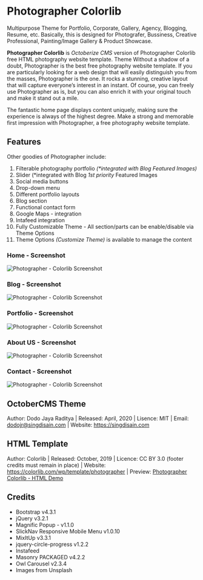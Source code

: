 # Photographer Colorlib

Multipurpose Theme for Portfolio, Corporate, Gallery, Agency, Blogging, Resume, etc. Basically, this is designed for Photografer, Bussiness, Creative Professional, Painting/Image Gallery & Product Showcase.

**Photographer Colorlib** is _*Octoberize CMS*_ version of Photographer Colorlib free HTML photography website template. Theme Without a shadow of a doubt, Photographer is the best free photography website template. If you are particularly looking for a web design that will easily distinguish you from the masses, Photographer is the one. It rocks a stunning, creative layout that will capture everyone’s interest in an instant. Of course, you can freely use Photographer as is, but you can also enrich it with your original touch and make it stand out a mile.

The fantastic home page displays content uniquely, making sure the experience is always of the highest degree. Make a strong and memorable first impression with Photographer, a free photography website template.

## Features

Other goodies of Photographer include:

1. Filterable photography portfolio _(*integrated with Blog Featured Images)_
2. Slider (*integrated with Blog _1st priority_ Featured Images 
3. Social media buttons
4. Drop-down menu
5. Different portfolio layouts
6. Blog section
7. Functional contact form
8. Google Maps - integration
9. Intafeed integration
10. Fully Customizable Theme - All section/parts can be enable/disable via Theme Options
11. Theme Options _(Customize Theme)_ is available to manage the content

### Home - Screenshot

![Photographer - Colorlib Screenshot](/screenshot_home.jpeg)

### Blog - Screenshot

![Photographer - Colorlib Screenshot](/screenshot_blog.jpeg)

### Portfolio - Screenshot

![Photographer - Colorlib Screenshot](/screenshot_portfolio.jpeg)

### About US - Screenshot

![Photographer - Colorlib Screenshot](/screenshot_about.jpeg)

### Contact - Screenshot

![Photographer - Colorlib Screenshot](/screenshot_contact.jpeg)

## OctoberCMS Theme

Author: Dodo Jaya Raditya
| Released: April, 2020
| Lisence: MIT
| Email: dodojr@singdisain.com
| Website: <https://singdisain.com>

## HTML Template

Author: Colorlib
| Released: October, 2019
| Licence: CC BY 3.0 (footer credits must remain in place)
| Website: <https://colorlib.com/wp/template/photographer>
| Preview: [Photographer Colorlib - HTML Demo](https://colorlib.com/preview/#photographer)

## Credits

* Bootstrap v4.3.1
* jQuery v3.2.1
* Magnific Popup - v1.1.0
* SlickNav Responsive Mobile Menu v1.0.10
* MixItUp v3.3.1
* jquery-circle-progress v1.2.2
* Instafeed
* Masonry PACKAGED v4.2.2
* Owl Carousel v2.3.4
* Images from Unsplash
